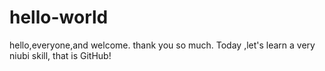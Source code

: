 # hello-world

hello,everyone,and welcome. thank you so much.
Today ,let's learn a very niubi skill, that is GitHub!
